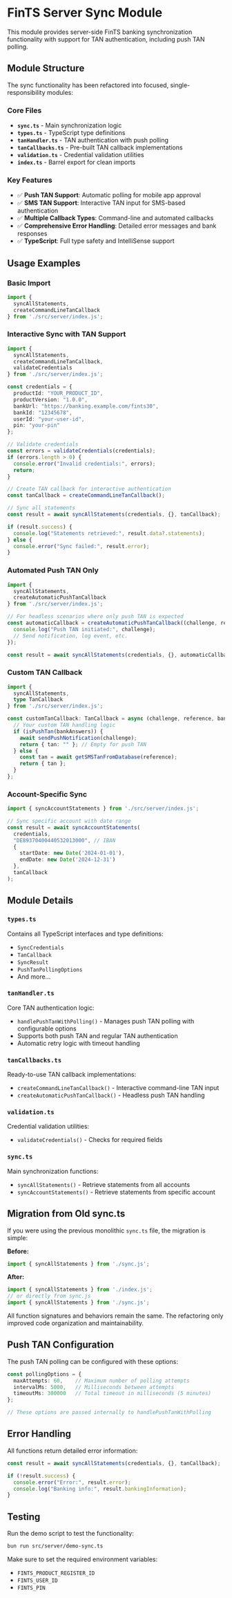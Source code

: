 # FinTS Server Sync Module

This module provides server-side FinTS banking synchronization functionality with support for TAN authentication, including push TAN polling.

## Module Structure

The sync functionality has been refactored into focused, single-responsibility modules:

### Core Files

- **`sync.ts`** - Main synchronization logic
- **`types.ts`** - TypeScript type definitions
- **`tanHandler.ts`** - TAN authentication with push polling
- **`tanCallbacks.ts`** - Pre-built TAN callback implementations
- **`validation.ts`** - Credential validation utilities
- **`index.ts`** - Barrel export for clean imports

### Key Features

- ✅ **Push TAN Support**: Automatic polling for mobile app approval
- ✅ **SMS TAN Support**: Interactive TAN input for SMS-based authentication
- ✅ **Multiple Callback Types**: Command-line and automated callbacks
- ✅ **Comprehensive Error Handling**: Detailed error messages and bank responses
- ✅ **TypeScript**: Full type safety and IntelliSense support

## Usage Examples

### Basic Import

```typescript
import { 
  syncAllStatements, 
  createCommandLineTanCallback 
} from './src/server/index.js';
```

### Interactive Sync with TAN Support

```typescript
import { 
  syncAllStatements, 
  createCommandLineTanCallback,
  validateCredentials 
} from './src/server/index.js';

const credentials = {
  productId: "YOUR_PRODUCT_ID",
  productVersion: "1.0.0",
  bankUrl: "https://banking.example.com/fints30",
  bankId: "12345678",
  userId: "your-user-id",
  pin: "your-pin"
};

// Validate credentials
const errors = validateCredentials(credentials);
if (errors.length > 0) {
  console.error("Invalid credentials:", errors);
  return;
}

// Create TAN callback for interactive authentication
const tanCallback = createCommandLineTanCallback();

// Sync all statements
const result = await syncAllStatements(credentials, {}, tanCallback);

if (result.success) {
  console.log("Statements retrieved:", result.data?.statements);
} else {
  console.error("Sync failed:", result.error);
}
```

### Automated Push TAN Only

```typescript
import { 
  syncAllStatements, 
  createAutomaticPushTanCallback 
} from './src/server/index.js';

// For headless scenarios where only push TAN is expected
const automaticCallback = createAutomaticPushTanCallback((challenge, reference) => {
  console.log("Push TAN initiated:", challenge);
  // Send notification, log event, etc.
});

const result = await syncAllStatements(credentials, {}, automaticCallback);
```

### Custom TAN Callback

```typescript
import { 
  syncAllStatements,
  type TanCallback 
} from './src/server/index.js';

const customTanCallback: TanCallback = async (challenge, reference, bankAnswers) => {
  // Your custom TAN handling logic
  if (isPushTan(bankAnswers)) {
    await sendPushNotification(challenge);
    return { tan: "" }; // Empty for push TAN
  } else {
    const tan = await getSMSTanFromDatabase(reference);
    return { tan };
  }
};
```

### Account-Specific Sync

```typescript
import { syncAccountStatements } from './src/server/index.js';

// Sync specific account with date range
const result = await syncAccountStatements(
  credentials,
  "DE89370400440532013000", // IBAN
  {
    startDate: new Date('2024-01-01'),
    endDate: new Date('2024-12-31')
  },
  tanCallback
);
```

## Module Details

### `types.ts`
Contains all TypeScript interfaces and type definitions:
- `SyncCredentials`
- `TanCallback` 
- `SyncResult`
- `PushTanPollingOptions`
- And more...

### `tanHandler.ts`
Core TAN authentication logic:
- `handlePushTanWithPolling()` - Manages push TAN polling with configurable options
- Supports both push TAN and regular TAN authentication
- Automatic retry logic with timeout handling

### `tanCallbacks.ts`
Ready-to-use TAN callback implementations:
- `createCommandLineTanCallback()` - Interactive command-line TAN input
- `createAutomaticPushTanCallback()` - Headless push TAN handling

### `validation.ts`
Credential validation utilities:
- `validateCredentials()` - Checks for required fields

### `sync.ts`
Main synchronization functions:
- `syncAllStatements()` - Retrieve statements from all accounts
- `syncAccountStatements()` - Retrieve statements from specific account

## Migration from Old sync.ts

If you were using the previous monolithic `sync.ts` file, the migration is simple:

**Before:**
```typescript
import { syncAllStatements } from './sync.js';
```

**After:**
```typescript
import { syncAllStatements } from './index.js';
// or directly from sync.js
import { syncAllStatements } from './sync.js';
```

All function signatures and behaviors remain the same. The refactoring only improved code organization and maintainability.

## Push TAN Configuration

The push TAN polling can be configured with these options:

```typescript
const pollingOptions = {
  maxAttempts: 60,    // Maximum number of polling attempts
  intervalMs: 5000,   // Milliseconds between attempts
  timeoutMs: 300000   // Total timeout in milliseconds (5 minutes)
};

// These options are passed internally to handlePushTanWithPolling
```

## Error Handling

All functions return detailed error information:

```typescript
const result = await syncAllStatements(credentials, {}, tanCallback);

if (!result.success) {
  console.error("Error:", result.error);
  console.log("Banking info:", result.bankingInformation);
}
```

## Testing

Run the demo script to test the functionality:

```bash
bun run src/server/demo-sync.ts
```

Make sure to set the required environment variables:
- `FINTS_PRODUCT_REGISTER_ID`
- `FINTS_USER_ID` 
- `FINTS_PIN`
